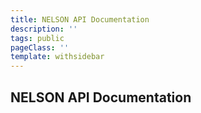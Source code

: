 ```yaml
---
title: NELSON API Documentation
description: ''
tags: public
pageClass: ''
template: withsidebar
---
```


## NELSON API Documentation
